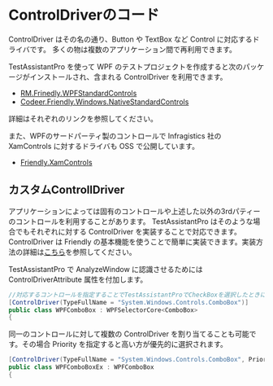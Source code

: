 # ControlDriverのコード

ControlDriver はその名の通り、Button や TextBox など Control に対応するドライバです。
多くの物は複数のアプリケーション間で再利用できます。

TestAssistantPro を使って WPF のテストプロジェクトを作成すると次のパッケージがインストールされ、含まれる ControlDriver を利用できます。

+ [RM.Frinedly.WPFStandardControls](https://github.com/Roommetro/Friendly.WPFStandardControls/)
+ [Codeer.Friendly.Windows.NativeStandardControls](https://github.com/Codeer-Software/Friendly.Windows.NativeStandardControls)

詳細はそれぞれのリンクを参照してください。

また、WPFのサードパーティ製のコントロールで Infragistics 社の XamControls に対するドライバも OSS で公開しています。
+ [Friendly.XamControls](https://github.com/Codeer-Software/Friendly.XamControls)

## カスタムControllDriver
アプリケーションによっては固有のコントロールや上述した以外の3rdパティーのコントロールを利用することがあります。
TestAssistantPro はそのような場合でもそれぞれに対する ControlDriver を実装することで対応できます。
ControlDriver は Friendly の基本機能を使うことで簡単に実装できます。実装方法の詳細は[こちら](https://github.com/Codeer-Software/Friendly/blob/master/TestAutomationDesign.jp.md#controldriver)を参照してください。

TestAssistantPro で AnalyzeWindow に認識させるためには ControlDriverAttribute 属性を付加します。

```cs
//対応するコントロールを指定することでTestAssistantProでCheckBoxを選択したときにこのクラスが割り当たります
[ControlDriver(TypeFullName = "System.Windows.Controls.ComboBox")]
public class WPFComboBox : WPFSelectorCore<ComboBox>
{

```

同一のコントロールに対して複数の ControlDriver を割り当てることも可能です。その場合 Priority を指定すると高い方が優先的に選択されます。

```cs
[ControlDriver(TypeFullName = "System.Windows.Controls.ComboBox", Priority = 1)]
public class WPFComboBoxEx : WPFComboBox
{

```
